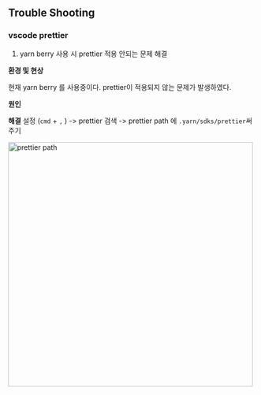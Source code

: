 ## Trouble Shooting

### vscode prettier

1. yarn berry 사용 시 prettier 적용 안되는 문제 해결

**환경 및 현상**

현재 yarn berry 를 사용중이다. prettier이 적용되지 않는 문제가 발생하였다.

**원인**

**해결**
설정 (`cmd` + `,` ) -> prettier 검색 -> prettier path 에 `.yarn/sdks/prettier`써주기

<img width="496" alt="prettier path" src="https://user-images.githubusercontent.com/77582221/230719410-1d41b724-d68a-486f-9232-8db8eb212565.png">


